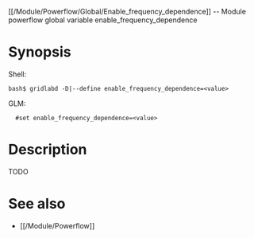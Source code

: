 [[/Module/Powerflow/Global/Enable_frequency_dependence]] -- Module powerflow global variable enable_frequency_dependence

# Synopsis

Shell:

~~~
bash$ gridlabd -D|--define enable_frequency_dependence=<value>
~~~

GLM:

~~~
  #set enable_frequency_dependence=<value>
~~~

# Description

TODO

# See also

* [[/Module/Powerflow]]
